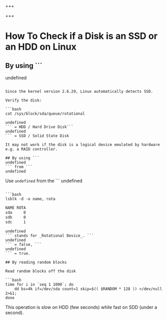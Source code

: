 
+++

+++
# How To Check if a Disk is an SSD or an HDD on Linux

## By using ```
undefined
```

Since the kernel version 2.6.29, Linux automatically detects SSD.

Verify the disk:

```bash 
cat /sys/block/sda/queue/rotational
```

```
undefined
``` = HDD / Hard Drive Disk```
undefined
``` = SSD / Solid State Disk

It may not work if the disk is a logical device emulated by hardware e.g. a RAID controller.

## By using ```
undefined
``` from ```
undefined
```

Use ```
undefined
``` from the ```
undefined
``` package:

```bash 
lsblk -d -o name, rota
```

```bash 
NAME ROTA
sda     0
sdb     0
sdc     1
```

```
undefined
``` stands for _Rotational Device_. ```
undefined
``` = false, ```
undefined
``` = true.

## By reading random blocks

Read random blocks off the disk

```bash 
time for i in `seq 1 1000`; do
    dd bs=4k if=/dev/sda count=1 skip=$(( $RANDOM * 128 )) >/dev/null 2>&1;
done
```

This operation is slow on HDD (few seconds) while fast on SDD (under a second).

